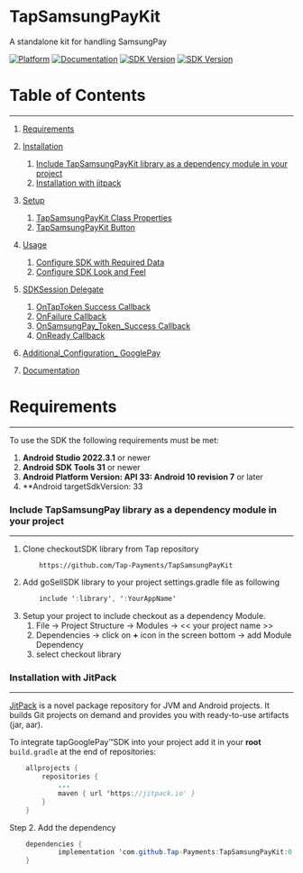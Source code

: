 # TapSamsungPayKit
A standalone kit for handling SamsungPay

[![Platform](https://img.shields.io/badge/platform-Android-inactive.svg?style=flat)](https://github.com/Tap-Payments/TapSamsungPayKit/)
[![Documentation](https://img.shields.io/badge/documentation-100%25-bright%20green.svg)](https://github.com/Tap-Payments/TapSamsungPayKit/)
[![SDK Version](https://img.shields.io/badge/minSdkVersion-21-blue.svg)](https://stuff.mit.edu/afs/sipb/project/android/docs/reference/packages.html)
[![SDK Version](https://img.shields.io/badge/targetSdkVersion-30-informational.svg)](https://stuff.mit.edu/afs/sipb/project/android/docs/reference/packages.html)



# Table of Contents
---
1. [Requirements](#requirements)
2. [Installation](#installation)
    1. [Include TapSamsungPayKit library as a dependency module in your project](#include_library_to_code_locally)
    2. [Installation with jitpack](#installation_with_jitpack)

3. [Setup](#setup)
    1. [TapSamsungPayKit Class Properties](#setup_tapsamsung_pay_sdk_class_properties_secret_key)
    2. [TapSamsungPayKit Button](#setup_tapsamsung_pay_button)
4. [Usage](#usage)
    1. [Configure SDK with Required Data](#configure_sdk_with_required_data)
    2. [Configure SDK Look and Feel](#configure_sdk_look_and_feel)


5. [SDKSession Delegate](#sdk_delegate)
    1. [OnTapToken Success Callback](#payment_success_callback)
    2. [OnFailure Callback](#payment_failure_callback)
    3. [OnSamsungPay_Token_Success Callback](#authorization_success_callback)
   4.  [OnReady Callback](#onready_success_callback)

6. [Additional_Configuration_ GooglePay](#additional_config_googlepay)

7. [Documentation](#docs)

<a name="requirements"></a>
# Requirements
---
To use the SDK the following requirements must be met:

1. **Android Studio 2022.3.1** or newer
2. **Android SDK Tools 31** or newer
3. **Android Platform Version: API 33: Android 10  revision 7** or later
4. **Android targetSdkVersion: 33

<a name="installation"></a>
<a name="include_library_to_code_locally"></a>
### Include TapSamsungPay library as a dependency module in your project
---
1. Clone checkoutSDK library from Tap repository
   ```
       https://github.com/Tap-Payments/TapSamsungPayKit
    ```
2. Add goSellSDK library to your project settings.gradle file as following
    ```java
        include ':library', ':YourAppName'
    ```
3. Setup your project to include checkout as a dependency Module.
    1. File -> Project Structure -> Modules -> << your project name >>
    2. Dependencies -> click on **+** icon in the screen bottom -> add Module Dependency
    3. select checkout library

<a name="installation_with_jitpack"></a>
### Installation with JitPack
---
[JitPack](https://jitpack.io/) is a novel package repository for JVM and Android projects. It builds Git projects on demand and provides you with ready-to-use artifacts (jar, aar).

To integrate tapGooglePay™SDK into your project add it in your **root** `build.gradle` at the end of repositories:
```java
	allprojects {
		repositories {
			...
			maven { url 'https://jitpack.io' }
		}
	}
```
Step 2. Add the dependency
```java
	dependencies {
	        implementation 'com.github.Tap-Payments:TapSamsungPayKit:0.0.'
	}
```